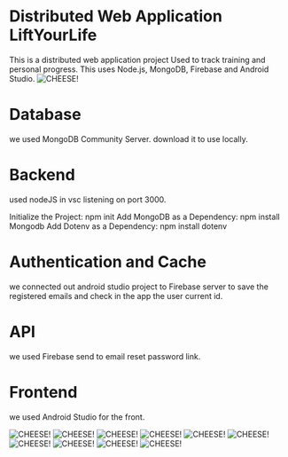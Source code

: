 # Distributed Web Application LiftYourLife
This is a  distributed web application project Used to track training and personal progress.
This uses Node.js, MongoDB, Firebase and Android Studio.
![CHEESE!](https://user-images.githubusercontent.com/74861262/167573720-9d98e8a0-5d2f-481e-b648-aa2dee216dac.png)
# Database
we used MongoDB Community Server.
download it to use locally.
# Backend 
used nodeJS in vsc listening on port 3000.

Initialize the Project:
npm init
Add MongoDB as a Dependency:
npm install Mongodb
Add Dotenv as a Dependency:
npm install dotenv

# Authentication and Cache
we connected out android studio project to Firebase server to save the registered emails and check in the app the user current id.

# API
we used Firebase send to email reset password link.

# Frontend
we used Android Studio for the front.

![CHEESE!](https://user-images.githubusercontent.com/74861262/167571865-b258a9a6-71de-417a-8e65-af3ea99d6096.png)
![CHEESE!](https://user-images.githubusercontent.com/74861262/167571896-700e5a1c-9843-4638-84ce-c903ceccacfe.png)
![CHEESE!](https://user-images.githubusercontent.com/74861262/167571924-aa10d2ef-18fe-4806-9060-7df09525cfbe.png)
![CHEESE!](https://user-images.githubusercontent.com/74861262/167571966-8aaf32b1-0988-4c40-9c24-f22aa4c89f8e.png)
![CHEESE!](https://user-images.githubusercontent.com/74861262/167572041-410506ed-7b34-4f28-98b6-b9939162dbcb.png)
![CHEESE!](https://user-images.githubusercontent.com/74861262/167572102-5df20311-1b68-4722-9cf9-398d8c919cdc.png)
![CHEESE!](https://user-images.githubusercontent.com/74861262/167572140-3be805f7-75f7-428d-b621-afba5468ce5c.png)
![CHEESE!](https://user-images.githubusercontent.com/74861262/167572161-00d2c756-aa53-4eef-8981-459f925767f7.png)
![CHEESE!](https://user-images.githubusercontent.com/74861262/167572193-23c7e634-b24c-440d-b92e-4595f1208df6.png)
![CHEESE!](https://user-images.githubusercontent.com/74861262/167572212-561ba5a6-9e3e-42bb-8e2c-d182db69627b.png)

